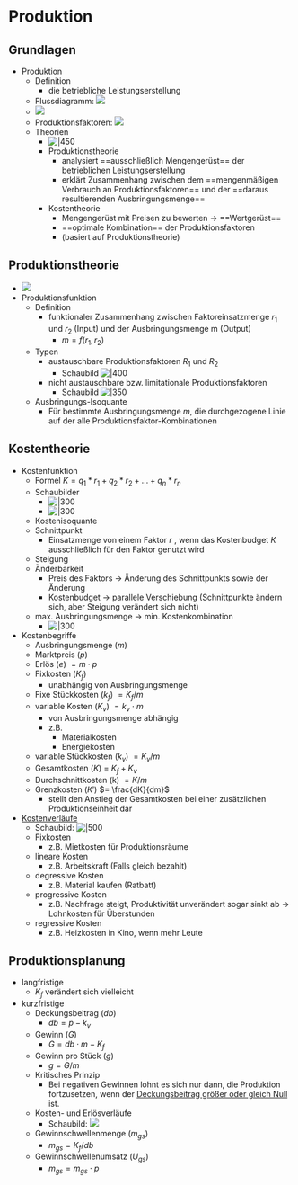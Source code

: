 # Produktion 

## Grundlagen 
- Produktion 
	- Definition 
		- die betriebliche Leistungserstellung 
	- Flussdiagramm: ![](https://github.com/ICH-BIN-HXM/images_BWL/blob/main/Snipaste_2023-11-20_17-21-34.png?raw=) 
	- ![](https://github.com/ICH-BIN-HXM/images_BWL/blob/main/Snipaste_2023-11-20_17-22-36.png?raw=) 
	- Produktionsfaktoren: ![](https://github.com/ICH-BIN-HXM/images_BWL/blob/main/Snipaste_2023-11-20_17-23-49.png?raw=) 
	- Theorien 
		- ![|450](https://github.com/ICH-BIN-HXM/images_BWL/blob/main/Snipaste_2023-11-20_17-25-08.png?raw=) 
		- Produktionstheorie 
			- analysiert ==ausschließlich Mengengerüst== der betrieblichen Leistungserstellung 
			- erklärt Zusammenhang zwischen dem ==mengenmäßigen Verbrauch an Produktionsfaktoren== und der ==daraus resultierenden Ausbringungsmenge== 
		- Kostentheorie 
			- Mengengerüst mit Preisen zu bewerten -> ==Wertgerüst== 
			- ==optimale Kombination== der Produktionsfaktoren 
			- (basiert auf Produktionstheorie) 


## Produktionstheorie 
- ![](https://github.com/ICH-BIN-HXM/images_BWL/blob/main/Snipaste_2023-11-20_17-20-00.png?raw=) 
- Produktionsfunktion 
	- Definition 
		- funktionaler Zusammenhang zwischen Faktoreinsatzmenge $r_1$ und $r_2$ (Input) und der Ausbringungsmenge m (Output) 
			- $m = f(r_1, r_2)$ 
	- Typen 
		- austauschbare Produktionsfaktoren $R_1$ und $R_2$ 
			- Schaubild ![|400](https://github.com/ICH-BIN-HXM/images_BWL/blob/main/Snipaste_2023-11-20_14-21-53.png?raw=) 
		- nicht austauschbare bzw. limitationale Produktionsfaktoren 
			- Schaubild ![|350](https://github.com/ICH-BIN-HXM/images_BWL/blob/main/Snipaste_2023-11-20_14-38-39.png?raw=) 
	- Ausbringungs-Isoquante 
		- Für bestimmte Ausbringungsmenge $m$, die durchgezogene Linie auf der alle Produktionsfaktor-Kombinationen 

## Kostentheorie 
- Kostenfunktion 
	- Formel $K = q_{1} * r_{1}+q_{2} * r_{2}+\ldots+q_{n} * r_{n}$ 
	- Schaubilder 
		- ![|300](https://github.com/ICH-BIN-HXM/images_BWL/blob/main/Snipaste_2023-11-20_15-27-34.png?raw=) 
		- ![|300](https://github.com/ICH-BIN-HXM/images_BWL/blob/main/Snipaste_2023-11-20_15-30-09.png?raw=) 
	- Kostenisoquante 
	- Schnittpunkt 
		- Einsatzmenge von einem Faktor $r$ , wenn das Kostenbudget $K$ ausschließlich für den Faktor genutzt wird 
	- Steigung 
	- Änderbarkeit 
		- Preis des Faktors -> Änderung des Schnittpunkts sowie der Änderung 
		- Kostenbudget -> parallele Verschiebung (Schnittpunkte ändern sich, aber Steigung verändert sich nicht) 
	- max. Ausbringungsmenge -> min. Kostenkombination 
		- ![|300](https://github.com/ICH-BIN-HXM/images_BWL/blob/main/Snipaste_2023-11-20_17-52-33.png?raw=) 
- Kostenbegriffe 
	- Ausbringungsmenge ($m$) 
	- Marktpreis ($p$) 
	- Erlös ($e$) $= m \cdot p$ 
	- Fixkosten ($K_f$) 
		- unabhängig von Ausbringungsmenge 
	- Fixe Stückkosten ($k_f$) $= K_f / m$ 
	- variable Kosten ($K_v$) $= k_v \cdot m$ 
		- von Ausbringungsmenge abhängig 
		- z.B. 
			- Materialkosten 
			- Energiekosten 
	- variable Stückkosten ($k_v$) $= K_v / m$ 
	- Gesamtkosten ($K$) = $K_f + K_v$ 
	- Durchschnittkosten (k) $=K / m$ 
	- Grenzkosten ($K'$) $= \frac{dK}{dm}$ 
		- stellt den Anstieg der Gesamtkosten bei einer zusätzlichen Produktionseinheit dar 
- [Kostenverläufe](https://www.kostenrechnung-info.de/variable_kosten.html) 
	- Schaubild: ![|500](https://github.com/ICH-BIN-HXM/images_BWL/blob/main/Snipaste_2023-11-20_15-37-00.png?raw=) 
	- Fixkosten 
		- z.B. Mietkosten für Produktionsräume 
	- lineare Kosten 
		- z.B. Arbeitskraft (Falls gleich bezahlt)
	- degressive Kosten 
		- z.B. Material kaufen (Ratbatt) 
	- progressive Kosten 
		- z.B. Nachfrage steigt, Produktivität unverändert sogar sinkt ab -> Lohnkosten für Überstunden 
	- regressive Kosten 
		- z.B. Heizkosten in Kino, wenn mehr Leute 

## Produktionsplanung 
- langfristige 
	- $K_f$ verändert sich vielleicht 
- kurzfristige 
	- Deckungsbeitrag ($db$) 
		- $db = p - k_v$ 
	- Gewinn ($G$) 
		- $G = db \cdot m - K_f$ 
	- Gewinn pro Stück ($g$) 
		- $g = G / m$ 
	- Kritisches Prinzip 
		- Bei negativen Gewinnen lohnt es sich nur dann, die Produktion fortzusetzen, wenn der <u>Deckungsbeitrag größer oder gleich Null</u> ist. 
	- Kosten- und Erlösverläufe 
		- Schaubild: ![](https://github.com/ICH-BIN-HXM/images_BWL/blob/main/Snipaste_2023-11-20_16-16-34.png?raw=) 
	- Gewinnschwellenmenge ($m_{gs}$) 
		- $m_{gs} = K_f / db$ 
	- Gewinnschwellenumsatz ($U_{gs}$) 
		- $m_{gs} = m_{gs} \cdot p$ 

